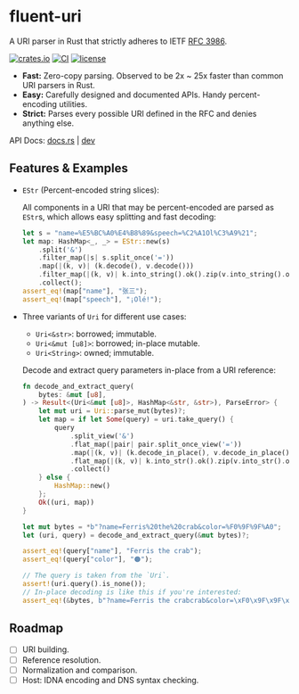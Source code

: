 # fluent-uri

A URI parser in Rust that strictly adheres to IETF [RFC 3986].

[![crates.io](https://img.shields.io/crates/v/fluent-uri.svg)](https://crates.io/crates/fluent-uri)
[![CI](https://github.com/yescallop/fluent-uri-rs/actions/workflows/ci.yml/badge.svg)](https://github.com/yescallop/fluent-uri-rs/actions/workflows/ci.yml)
[![license](https://img.shields.io/github/license/yescallop/fluent-uri-rs?color=blue)](/LICENSE)

- **Fast:** Zero-copy parsing. Observed to be 2x ~ 25x faster than common URI parsers in Rust.
- **Easy:** Carefully designed and documented APIs. Handy percent-encoding utilities.
- **Strict:** Parses every possible URI defined in the RFC and denies anything else.

API Docs: [docs.rs](https://docs.rs/fluent-uri) | [dev](https://yescallop.cn/fluent-uri-rs/fluent_uri)

[RFC 3986]: https://datatracker.ietf.org/doc/html/rfc3986/

## Features & Examples

- `EStr` (Percent-encoded string slices):

    All components in a URI that may be percent-encoded are parsed as `EStr`s, which allows easy splitting and fast decoding:

    ```rust
    let s = "name=%E5%BC%A0%E4%B8%89&speech=%C2%A1Ol%C3%A9%21";
    let map: HashMap<_, _> = EStr::new(s)
        .split('&')
        .filter_map(|s| s.split_once('='))
        .map(|(k, v)| (k.decode(), v.decode()))
        .filter_map(|(k, v)| k.into_string().ok().zip(v.into_string().ok()))
        .collect();
    assert_eq!(map["name"], "张三");
    assert_eq!(map["speech"], "¡Olé!");
    ```

- Three variants of `Uri` for different use cases:
  - `Uri<&str>`: borrowed; immutable.
  - `Uri<&mut [u8]>`: borrowed; in-place mutable.
  - `Uri<String>`: owned; immutable.

  Decode and extract query parameters in-place from a URI reference:

  ```rust
  fn decode_and_extract_query(
      bytes: &mut [u8],
  ) -> Result<(Uri<&mut [u8]>, HashMap<&str, &str>), ParseError> {
      let mut uri = Uri::parse_mut(bytes)?;
      let map = if let Some(query) = uri.take_query() {
          query
              .split_view('&')
              .flat_map(|pair| pair.split_once_view('='))
              .map(|(k, v)| (k.decode_in_place(), v.decode_in_place()))
              .flat_map(|(k, v)| k.into_str().ok().zip(v.into_str().ok()))
              .collect()
      } else {
          HashMap::new()
      };
      Ok((uri, map))
  }

  let mut bytes = *b"?name=Ferris%20the%20crab&color=%F0%9F%9F%A0";
  let (uri, query) = decode_and_extract_query(&mut bytes)?;

  assert_eq!(query["name"], "Ferris the crab");
  assert_eq!(query["color"], "🟠");

  // The query is taken from the `Uri`.
  assert!(uri.query().is_none());
  // In-place decoding is like this if you're interested:
  assert_eq!(&bytes, b"?name=Ferris the crabcrab&color=\xF0\x9F\x9F\xA09F%9F%A0");
  ```

## Roadmap

- [ ] URI building.
- [ ] Reference resolution.
- [ ] Normalization and comparison.
- [ ] Host: IDNA encoding and DNS syntax checking.
